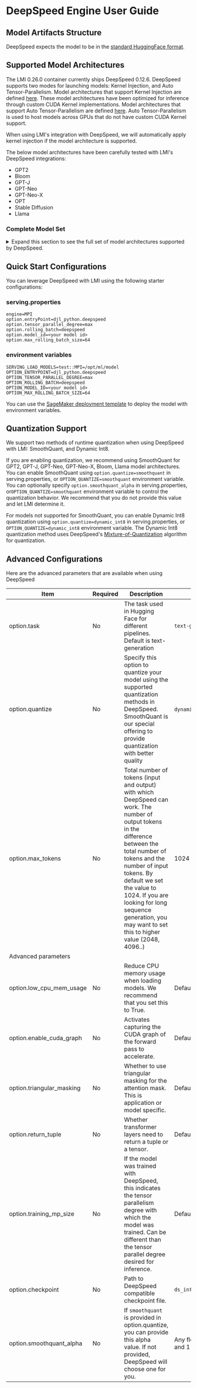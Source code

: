 # DeepSpeed Engine User Guide

## Model Artifacts Structure

DeepSpeed expects the model to be in the [standard HuggingFace format](../deployment_guide/model-artifacts.md).

## Supported Model Architectures

The LMI 0.26.0 container currently ships DeepSpeed 0.12.6.
DeepSpeed supports two modes for launching models: Kernel Injection, and Auto Tensor-Parallelism.
Model architectures that support Kernel Injection are defined [here](https://github.com/microsoft/DeepSpeed/blob/v0.12.6/deepspeed/module_inject/replace_policy.py).
These model architectures have been optimized for inference through custom CUDA Kernel implementations.
Model architectures that support Auto Tensor-Parallelism are defined [here](https://www.deepspeed.ai/tutorials/automatic-tensor-parallelism/#supported-models).
Auto Tensor-Parallelism is used to host models across GPUs that do not have custom CUDA Kernel support.

When using LMI's integration with DeepSpeed, we will automatically apply kernel injection if the model architecture is supported.

The below model architectures have been carefully tested with LMI's DeepSpeed integrations:
* GPT2
* Bloom
* GPT-J
* GPT-Neo
* GPT-Neo-X
* OPT
* Stable Diffusion
* Llama

### Complete Model Set

<details>
  <summary>Expand this section to see the full set of model architectures supported by DeepSpeed.</summary>

Kernel Injection:
* GPT2
* Bert
* Bloom
* GPT-J
* GPT-Neo
* GPT-Neo-X
* OPT
* Megatron
* DistilBert
* Stable Diffusion
* Llama
* Llama2
* InternLM

Auto Tensor-Parallelism
* albert
* baichuan
* bert
* bigbird_pegasus
* bloom
* camembert
* codegen
* codellama
* deberta_v2
* electra
* ernie
* esm
* falcon
* glm
* gpt-j
* gpt-neo
* gpt-neox
* longt5
* luke
* llama
* llama2
* m2m_100
* marian
* mistral
* mpt
* mvp
* nezha
* openai
* opt
* pegasus
* perceiver
* plbart
* qwen
* reformer
* roberta
* roformer
* splinter
* starcode
* t5
* xglm
* xlm_roberta
* yoso
</details>

## Quick Start Configurations

You can leverage DeepSpeed with LMI using the following starter configurations:

### serving.properties

```
engine=MPI
option.entryPoint=djl_python.deepspeed
option.tensor_parallel_degree=max
option.rolling_batch=deepspeed
option.model_id=<your model id>
option.max_rolling_batch_size=64
```

### environment variables

```
SERVING_LOAD_MODELS=test::MPI=/opt/ml/model
OPTION_ENTRYPOINT=djl_python.deepspeed
OPTION_TENSOR_PARALLEL_DEGREE=max
OPTION_ROLLING_BATCH=deepspeed
OPTION_MODEL_ID=<your model id>
OPTION_MAX_ROLLING_BATCH_SIZE=64
```

You can use the [SageMaker deployment template](../README.md#using-the-sagemaker-python-sdk-to-deploy-your-first-model-with-lmi) to deploy the model with environment variables.

## Quantization Support

We support two methods of runtime quantization when using DeepSpeed with LMI: SmoothQuant, and Dynamic Int8.

If you are enabling quantization, we recommend using SmoothQuant for GPT2, GPT-J, GPT-Neo, GPT-Neo-X, Bloom, Llama model architectures.
You can enable SmoothQuant using `option.quantize=smoothquant` in serving.properties, or `OPTION_QUANTIZE=smoothquant` environment variable.
You can optionally specify `option.smoothquant_alpha` in serving.properties, or`OPTION_QUANTIZE=smoothquant` environment variable to control the quantization behavior.
We recommend that you do not provide this value and let LMI determine it.

For models not supported for SmoothQuant, you can enable Dynamic Int8 quantization using `option.quantize=dynamic_int8` in serving.properties, or `OPTION_QUANTIZE=dynamic_int8` environment variable.
The Dynamic Int8 quantization method uses DeepSpeed's [Mixture-of-Quantization](https://www.deepspeed.ai/tutorials/MoQ-tutorial/) algorithm for quantization.

## Advanced Configurations

Here are the advanced parameters that are available when using DeepSpeed


| Item	                      | Required	 | Description	                                                                                                                                                                                                                                                                                                                             | Example value	                   |
|----------------------------|-----------|------------------------------------------------------------------------------------------------------------------------------------------------------------------------------------------------------------------------------------------------------------------------------------------------------------------------------------------|----------------------------------|
| option.task	               | No	       | The task used in Hugging Face for different pipelines. Default is text-generation	                                                                                                                                                                                                                                                       | `text-generation`	               |
| option.quantize	           | No	       | Specify this option to quantize your model using the supported quantization methods in DeepSpeed. SmoothQuant is our special offering to provide quantization with better quality	                                                                                                                                                       | `dynamic_int8`, `smoothquant`	   |
| option.max_tokens	         | No	       | Total number of tokens (input and output) with which DeepSpeed can work. The number of output tokens in the difference between the total number of tokens and the number of input tokens. By default we set the value to 1024. If you are looking for long sequence generation, you may want to set this to higher value (2048, 4096..)	 | 1024	                            |
| Advanced parameters	       |
| option.low_cpu_mem_usage	  | No	       | Reduce CPU memory usage when loading models. We recommend that you set this to True.	                                                                                                                                                                                                                                                    | Default:`true` 	                 |
| option.enable_cuda_graph	  | No	       | Activates capturing the CUDA graph of the forward pass to accelerate.	                                                                                                                                                                                                                                                                   | Default: `false`	                |
| option.triangular_masking	 | No	       | Whether to use triangular masking for the attention mask. This is application or model specific.	                                                                                                                                                                                                                                        | Default: `true`	                 |
| option.return_tuple	       | No	       | Whether transformer layers need to return a tuple or a tensor.	                                                                                                                                                                                                                                                                          | Default: `true`	                 |
| option.training_mp_size	   | No	       | If the model was trained with DeepSpeed, this indicates the tensor parallelism degree with which the model was trained. Can be different than the tensor parallel degree desired for inference.	                                                                                                                                         | Default: `1`	                    |
| option.checkpoint	         | No	       | Path to DeepSpeed compatible checkpoint file.	                                                                                                                                                                                                                                                                                           | `ds_inference_checkpoint.json`	  |
| option.smoothquant_alpha	  | No	       | If `smoothquant` is provided in option.quantize, you can provide this alpha value. If not provided, DeepSpeed will choose one for you.	                                                                                                                                                                                                  | Any float value between 0 and 1	 |
